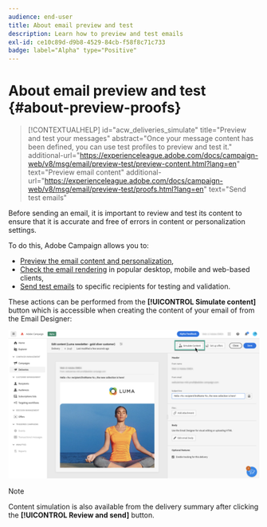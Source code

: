 ```yaml
---
audience: end-user
title: About email preview and test
description: Learn how to preview and test emails
exl-id: ce10c89d-d9b8-4529-84cb-f58f8c71c733
badge: label="Alpha" type="Positive"
---
```

# About email preview and test {#about-preview-proofs}

>[!CONTEXTUALHELP]
>id="acw_deliveries_simulate"
>title="Preview and test your messages"
>abstract="Once your message content has been defined, you can use test profiles to preview and test it."
>additional-url="https://experienceleague.adobe.com/docs/campaign-web/v8/msg/email/preview-test/preview-content.html?lang=en" text="Preview email content"
>additional-url="https://experienceleague.adobe.com/docs/campaign-web/v8/msg/email/preview-test/proofs.html?lang=en" text="Send test emails"

Before sending an email, it is important to review and test its content to ensure that it is accurate and free of errors in content or personalization settings.

To do this, Adobe Campaign allows you to:

* [Preview the email content and personalization](preview-content.md),
* [Check the email rendering](#rendering) in popular desktop, mobile and web-based clients,
* [Send test emails](proofs.md) to specific recipients for testing and validation.

These actions can be performed from the **[!UICONTROL Simulate content]** button which is accessible when creating the content of your email of from the Email Designer:

![](assets/simulate.png)

>[!NOTE]
>
>Content simulation is also available from the delivery summary after clicking the **[!UICONTROL Review and send]** button.
